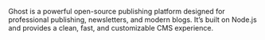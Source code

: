 Ghost is a powerful open-source publishing platform designed for professional publishing, newsletters, and modern blogs. It’s built on Node.js and provides a clean, fast, and customizable CMS experience.
